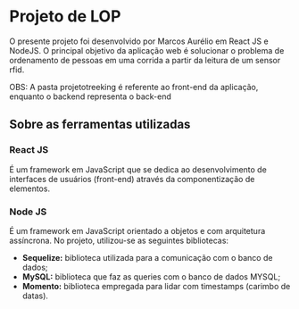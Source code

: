# Projeto de LOP
O presente projeto foi desenvolvido por Marcos Aurélio em React JS e NodeJS. O principal objetivo da aplicação web é solucionar o problema de ordenamento de pessoas em uma corrida a partir da leitura de um sensor rfid.

OBS: A pasta projetotreeking é referente ao front-end da aplicação, enquanto o backend representa o back-end

## Sobre as ferramentas utilizadas
### **React JS** 
É um framework em JavaScript que se dedica ao desenvolvimento de interfaces de usuários (front-end) através da componentização de elementos.

### **Node JS** 
É um framework em JavaScript orientado a objetos e com arquitetura assíncrona. No projeto, utilizou-se as seguintes bibliotecas:
- **Sequelize:** biblioteca utilizada para a comunicação com o banco de dados;
- **MySQL:** biblioteca que faz as queries com o banco de dados MYSQL;
- **Momento:** biblioteca empregada para lidar com timestamps (carimbo de datas). 
